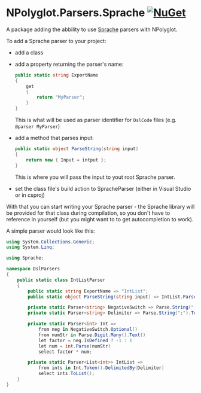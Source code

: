 # NPolyglot.Parsers.Sprache [![NuGet](https://img.shields.io/nuget/v/NPolyglot.Parsers.Sprache.svg)](https://www.nuget.org/packages/NPolyglot.Parsers.Sprache)

A package adding the abbility to use [Sprache](https://github.com/sprache/Sprache) parsers with NPolyglot.

To add a Sprache parser to your project:
* add a class
* add a property returning the parser's name:

  ```csharp
  public static string ExportName
  {
      get
      {
          return "MyParser";
      }
  }
  ```
  This is what will be used as parser identifier for `DslCode` files (e.g. `@parser MyParser`)

* add a method that parses input:

  ```csharp
  public static object ParseString(string input)
  {
      return new { Input = intput };
  }
  ```

  This is where you will pass the input to yout root Sprache parser.
* set the class file's build action to SpracheParser (either in Visual Studio or in csproj)

With that you can start writing your Sprache parser - the Sprache library will be provided for that class during compilation, so you don't have to reference in yourself (but you might want to to get autocompletion to work).

A simple parser would look like this:

```csharp
using System.Collections.Generic;
using System.Linq;

using Sprache;

namespace DslParsers
{
    public static class IntListParser
    {
        public static string ExportName => "IntList";
        public static object ParseString(string input) => IntList.Parse(input.Trim());

        private static Parser<string> NegativeSwitch => Parse.String("-").Text();
        private static Parser<string> Delimiter => Parse.String(";").Text();

        private static Parser<int> Int =>
            from neg in NegativeSwitch.Optional()
            from numStr in Parse.Digit.Many().Text()
            let factor = neg.IsDefined ? -1 : 1
            let num = int.Parse(numStr)
            select factor * num;

        private static Parser<List<int>> IntList =>
            from ints in Int.Token().DelimitedBy(Delimiter)
            select ints.ToList();
    }
}
```